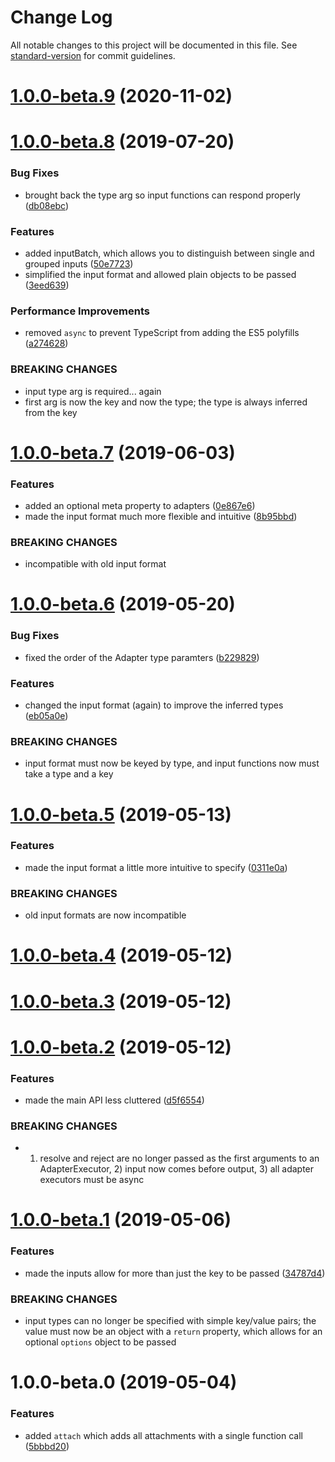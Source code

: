 # Change Log

All notable changes to this project will be documented in this file. See [standard-version](https://github.com/conventional-changelog/standard-version) for commit guidelines.

<a name="1.0.0-beta.9"></a>
# [1.0.0-beta.9](https://github.com/tannerntannern/adapter/compare/v1.0.0-beta.8...v1.0.0-beta.9) (2020-11-02)



<a name="1.0.0-beta.8"></a>
# [1.0.0-beta.8](https://github.com/tannerntannern/adapter/compare/v1.0.0-beta.7...v1.0.0-beta.8) (2019-07-20)


### Bug Fixes

* brought back the type arg so input functions can respond properly ([db08ebc](https://github.com/tannerntannern/adapter/commit/db08ebc))


### Features

* added inputBatch, which allows you to distinguish between single and grouped inputs ([50e7723](https://github.com/tannerntannern/adapter/commit/50e7723))
* simplified the input format and allowed plain objects to be passed ([3eed639](https://github.com/tannerntannern/adapter/commit/3eed639))


### Performance Improvements

* removed `async` to prevent TypeScript from adding the ES5 polyfills ([a274628](https://github.com/tannerntannern/adapter/commit/a274628))


### BREAKING CHANGES

* input type arg is required... again
* first arg is now the key and now the type; the type is always inferred from the key



<a name="1.0.0-beta.7"></a>
# [1.0.0-beta.7](https://github.com/tannerntannern/adapter/compare/v1.0.0-beta.6...v1.0.0-beta.7) (2019-06-03)


### Features

* added an optional meta property to adapters ([0e867e6](https://github.com/tannerntannern/adapter/commit/0e867e6))
* made the input format much more flexible and intuitive ([8b95bbd](https://github.com/tannerntannern/adapter/commit/8b95bbd))


### BREAKING CHANGES

* incompatible with old input format



<a name="1.0.0-beta.6"></a>
# [1.0.0-beta.6](https://github.com/tannerntannern/adapter/compare/v1.0.0-beta.5...v1.0.0-beta.6) (2019-05-20)


### Bug Fixes

* fixed the order of the Adapter type paramters ([b229829](https://github.com/tannerntannern/adapter/commit/b229829))


### Features

* changed the input format (again) to improve the inferred types ([eb05a0e](https://github.com/tannerntannern/adapter/commit/eb05a0e))


### BREAKING CHANGES

* input format must now be keyed by type, and input functions now must take a type and a key



<a name="1.0.0-beta.5"></a>
# [1.0.0-beta.5](https://github.com/tannerntannern/adapter/compare/v1.0.0-beta.4...v1.0.0-beta.5) (2019-05-13)


### Features

* made the input format a little more intuitive to specify ([0311e0a](https://github.com/tannerntannern/adapter/commit/0311e0a))


### BREAKING CHANGES

* old input formats are now incompatible



<a name="1.0.0-beta.4"></a>
# [1.0.0-beta.4](https://github.com/tannerntannern/adapter/compare/v1.0.0-beta.3...v1.0.0-beta.4) (2019-05-12)



<a name="1.0.0-beta.3"></a>
# [1.0.0-beta.3](https://github.com/tannerntannern/adapter/compare/v1.0.0-beta.2...v1.0.0-beta.3) (2019-05-12)



<a name="1.0.0-beta.2"></a>
# [1.0.0-beta.2](https://github.com/tannerntannern/adapter/compare/v1.0.0-beta.1...v1.0.0-beta.2) (2019-05-12)


### Features

* made the main API less cluttered ([d5f6554](https://github.com/tannerntannern/adapter/commit/d5f6554))


### BREAKING CHANGES

* 1) resolve and reject are no longer passed as the first arguments to an AdapterExecutor, 2) input now comes before output, 3) all adapter executors must be async



<a name="1.0.0-beta.1"></a>
# [1.0.0-beta.1](https://github.com/tannerntannern/adapter/compare/v1.0.0-beta.0...v1.0.0-beta.1) (2019-05-06)


### Features

* made the inputs allow for more than just the key to be passed ([34787d4](https://github.com/tannerntannern/adapter/commit/34787d4))


### BREAKING CHANGES

* input types can no longer be specified with simple key/value pairs; the value must now be an object with a `return` property, which allows for an optional `options` object to be passed



<a name="1.0.0-beta.0"></a>
# 1.0.0-beta.0 (2019-05-04)


### Features

* added `attach` which adds all attachments with a single function call ([5bbbd20](https://github.com/tannerntannern/adapter/commit/5bbbd20))
